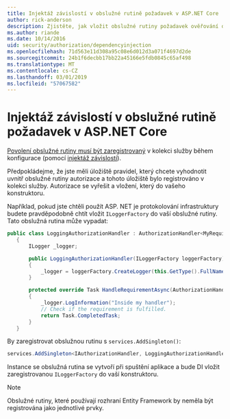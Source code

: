 ```yaml
---
title: Injektáž závislostí v obslužné rutině požadavek v ASP.NET Core
author: rick-anderson
description: Zjistěte, jak vložit obslužné rutiny požadavek ověřování do aplikace ASP.NET Core pomocí vkládání závislostí.
ms.author: riande
ms.date: 10/14/2016
uid: security/authorization/dependencyinjection
ms.openlocfilehash: 71d563e11d308a95c08e6d012d3a071f4697d2de
ms.sourcegitcommit: 24b1f6decbb17bb22a45166e5fdb0845c65af498
ms.translationtype: MT
ms.contentlocale: cs-CZ
ms.lasthandoff: 03/01/2019
ms.locfileid: "57067582"
---
```

# <a name="dependency-injection-in-requirement-handlers-in-aspnet-core"></a>Injektáž závislostí v obslužné rutině požadavek v ASP.NET Core

<a name="security-authorization-di"></a>

[Povolení obslužné rutiny musí být zaregistrovaný](xref:security/authorization/policies#handler-registration) v kolekci služby během konfigurace (pomocí [injektáž závislostí](xref:fundamentals/dependency-injection)).

Předpokládejme, že jste měli úložiště pravidel, který chcete vyhodnotit uvnitř obslužné rutiny autorizace a tohoto úložiště bylo registrováno v kolekci služby. Autorizace se vyřešit a vložení, který do vašeho konstruktoru.

Například, pokud jste chtěli použít ASP. NET je protokolování infrastruktury budete pravděpodobně chtít vložit `ILoggerFactory` do vaší obslužné rutiny. Tato obslužná rutina může vypadat:

```csharp
public class LoggingAuthorizationHandler : AuthorizationHandler<MyRequirement>
   {
       ILogger _logger;

       public LoggingAuthorizationHandler(ILoggerFactory loggerFactory)
       {
           _logger = loggerFactory.CreateLogger(this.GetType().FullName);
       }

       protected override Task HandleRequirementAsync(AuthorizationHandlerContext context, MyRequirement requirement)
       {
           _logger.LogInformation("Inside my handler");
           // Check if the requirement is fulfilled.
           return Task.CompletedTask;
       }
   }
   ```

By zaregistrovat obslužnou rutinu s `services.AddSingleton()`:

```csharp
services.AddSingleton<IAuthorizationHandler, LoggingAuthorizationHandler>();
```

Instance se obslužná rutina se vytvoří při spuštění aplikace a bude DI vložit zaregistrovanou `ILoggerFactory` do vaší konstruktoru.

> [!NOTE]
> Obslužné rutiny, které používají rozhraní Entity Framework by neměla být registrována jako jednotlivé prvky.

